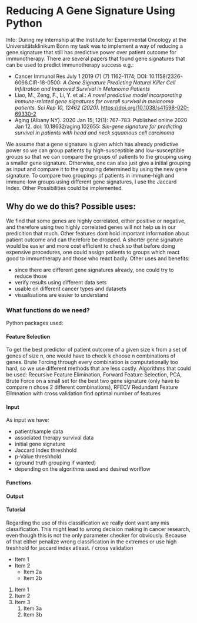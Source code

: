 # Reducing A Gene Signature Using Python

Info: During my internship at the Institute for Experimental Oncology at the Universitätsklinikum Bonn my task was to implement a way of reducing a gene signature that still has predictive power over patient outcome for immunotherapy. There are several papers that found gene signatures that can be used to predict immunotherapy success e.g.:
* Cancer Immunol Res July 1 2019 (7) (7) 1162-1174; DOI: 10.1158/2326-6066.CIR-18-0500: _A Gene Signature Predicting Natural Killer Cell Infiltration and Improved Survival in Melanoma Patients_
* Liao, M., Zeng, F., Li, Y. et al.: _A novel predictive model incorporating immune-related gene signatures for overall survival in melanoma patients. Sci Rep 10, 12462 (2020)._ https://doi.org/10.1038/s41598-020-69330-2 
* Aging (Albany NY). 2020 Jan 15; 12(1): 767–783. Published online 2020 Jan 12. doi: 10.18632/aging.102655: _Six-gene signature for predicting survival in patients with head and neck squamous cell carcinoma_ <a/>

We assume that a gene signature is given which has already predictive power so we can group patients by high-susceptible and low-susceptible groups so that we can compare the groups of patients to the grouping using a smaller gene signature. Otherwise, one can also just give a initial grouping as input and compare it to the grouping determined by using the new gene signature. 
To compare two groupings of patients in immune-high and immune-low groups using different gene signatures, I use the Jaccard Index. Other Possibilities could be implemented.  
## Why do we do this? Possible uses:
We find that some genes are highly correlated, either positive or negative, and therefore using two highly correlated genes will not help us in our predicition that much. Other features dont hold important information about patient outcome and can therefore be dropped. A shorter gene signature would be easier and more cost efficient to check so that before doing expensive procedures, one could assign patients to groups which react good to immuntherapy and those who react badly. Other uses and benefits: 
* since there are different gene signatures already, one could try to reduce those
* verify results using different data sets 
* usable on different cancer types and datasets
* visualisations are easier to understand
### What functions do we need? 
Python packages used: 

#### Feature Selection
To get the best predictor of patient outcome of a given size k from a set of genes of size n, one would have to check k choose n combinations of genes. Brute Forcing through every combination is computationally too hard, so we use different methods that are less costly. Algorithms that could be used: Recursive Feature Elimination, Forward Feature Selection, PCA, Brute Force on a small set for the best two gene signature (only have to compare n chose 2 different combinations), RFECV Redundant Feature Elimnation with cross validation find optimal number of features

#### Input 
As input we have: 
* patient/sample data
* associated therapy survival data
* initial gene signature
* Jaccard Index threshhold
* p-Value threshhold
* (ground truth grouping
if wanted)
* depending on the algorithms used and desired worlflow
#### Functions
#### Output
#### Tutorial
Regarding the use of this classification we really dont want any mis classification. This might lead to wrong decision making in cancer research, even though this is not the only parameter checker for obviously. Because of that either penalize wrong classification in the extremes or use high treshhold for jaccard index atleast. /
cross validation



* Item 1
* Item 2
  * Item 2a
  * Item 2b
  
1. Item 1
1. Item 2
1. Item 3
   1. Item 3a
   1. Item 3b
